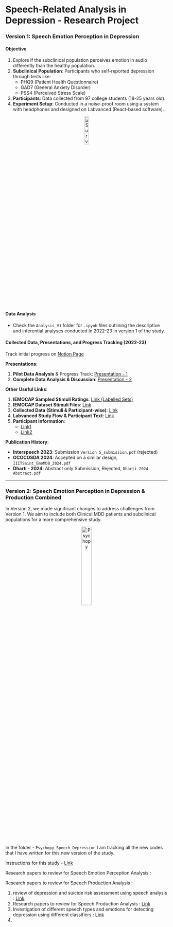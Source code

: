 # Speech-Related Analysis in Depression - Research Project

### Version 1: Speech Emotion Perception in Depression

#### Objective
1. Explore if the subclinical population perceives emotion in audio differently than the healthy population.
2. **Subclinical Population**: Participants who self-reported depression through tests like:
   - PHQ9 (Patient Health Questionnaire)
   - GAD7 (General Anxiety Disorder)
   - PSS4 (Perceived Stress Scale)
3. **Participants**: Data collected from 97 college students (18-25 years old).
4. **Experiment Setup**: Conducted in a noise-proof room using a system with headphones and designed on Labvanced (React-based software).
  
<p align="center">
    <img src="https://github.com/user-attachments/assets/7a9627d2-6c9a-4e50-97a3-6d8ee3b7c97b" alt="Survey Image" style="width: 15%; height: auto;">              
</p>

#### Data Analysis
- Check the `Analysis_V1` folder for `.ipynb` files outlining the descriptive and inferential analyses conducted in 2022-23 in version 1 of the study.

#### Collected Data, Presentations, and Progress Tracking (2022-23)

Track initial progress on [Notion Page](https://www.notion.so/Speech-Emotion-Perception-in-Depression-Study-Outline-and-Flow-e56bfc2b048d419881f60b85ec5dc6d9)

**Presentations**:
1. **Pilot Data Analysis** & Progress Track: [Presentation - 1](https://docs.google.com/presentation/d/14kXd_Xaqa_uGY4h6TkJMQzti7Uke49cHgAhDAkgOP0A/edit#slide=id.p)
2. **Complete Data Analysis & Discussion**: [Presentation - 2](https://docs.google.com/presentation/d/1GjrK5cmMwWNkRExG5SIMr0DqPVIIxpg31Q1eFJJU3_U/edit#slide=id.p)

**Other Useful Links**:
1. **IEMOCAP Sampled Stimuli Ratings**: [Link (Labelled Sets)](https://docs.google.com/spreadsheets/d/1PbeoMR-W1pU6s_psm8yv1StW9wxlD0xhxQNcasRBbT8/edit?usp=sharing)
2. **IEMOCAP Dataset Stimuli Files**: [Link](https://drive.google.com/drive/folders/1kctOEJ8r4CUlr1vRCjQd6C0haFVbpPp_)
3. **Collected Data (Stimuli & Participant-wise)**: [Link](https://docs.google.com/spreadsheets/d/1_4NwibBrKdoR2oH8g5SPzXTxTBRVNg2DRbrac8FP7Pk/edit?gid=0#gid=0)
4. **Labvanced Study Flow & Participant Text**: [Link](https://docs.google.com/document/d/1FKyyKU7vsrQENEVPBZi-B5Y_zc0KgvxZTv76Wvau5-g/edit?tab=t.0)
5. **Participant Information**:
   - [Link1](https://docs.google.com/spreadsheets/d/1hLCXMlE9K6yrb1wY8aJ8tGH2Cg_0zOD1jLObBMBKMUY/edit?gid=0#gid=0)
   - [Link2](https://docs.google.com/spreadsheets/d/1rMPBS6GB-CiHiUUmWfyHyu1q0outvl-7Y3gU7BbkrYc/edit?gid=0#gid=0)

**Publication History**:
- **Interspeech 2023**: Submission `Version 5_submission.pdf` (rejected)
- **OCOCOSDA 2024**: Accepted on a similar design, `IIITSaint_EmoMDB_2024.pdf`
- **Dharti - 2024**: Abstract only Submission, Rejected, `Dharti 2024 Abstract.pdf`

---

### Version 2: Speech Emotion Perception in Depression & Production Combined

In Version 2, we made significant changes to address challenges from Version 1. We aim to include both Clinical MDD patients and subclinical populations for a more comprehensive study.

<p align="center">
    <img src="https://github.com/user-attachments/assets/4d845231-5522-46e7-9067-99c95c0e595f" alt="Psychopy" style="width: 25%; height: auto;">
</p>

In the folder - `Psychopy_Speech_Depression` I am tracking all the new codes that I have written for this new version of the study. 

Instructions for this study - [Link](https://docs.google.com/document/d/1w5UWErsPd9viVSa4ohO3QQxP07mwwRgHAJH7JjilpZs/edit?tab=t.0)

Research papers to review for Speech Emotion Perception Analysis : 


Research papers to review for Speech Production Analysis : 

1. review of depression and suicide risk assessment using speech analysis : [Link](https://www.sciencedirect.com/science/article/pii/S0167639315000369)
2. Research papers to review for Speech Production Analysis : [Link](https://karger.com/dib/article/4/3/99/99875)
3. Investigation of different speech types and emotions for detecting depression using different classifiers : [Link](https://www.sciencedirect.com/science/article/pii/S0167639316303053)
4. 

